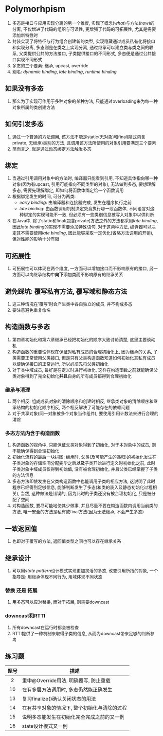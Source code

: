 # Polymorhpism

1. 多态是接口与应用实现分离的另一个维度, 实现了概念(*what*)与方法(*how*)的分离, 不仅增进了代码的组织与可读性, 更增强了代码的可拓展性, 尤其是需要添加新特性时
2. 封装实现了将特征与行为组合创建新的类型, 实现隐藏通过成员私有化将接口和实现分离, 多态则是在类之上实现分离, 通过继承可以建立类与类之间的联系, 父类提供公共的方法接口, 子类提供接口的不同形式, 多态便是通过公共接口实现不同形式
3. 多态的三个要素: 继承, upcast, override
4. 别名: *dynamic binding*, *late binding*, *runtime binding*

## 如果没有多态

1. 那么为了实现可作用于多种对象的某种方法, 只能通过overloading来为每一种对象所属的类创建方法

## 如何引发多态

1. 通过一个普通的方法调用, 该方法不能是static(无对象)和final(隐式包含private, 无继承)类别的方法, 且调用该方法所使用的对象引用要满足三个要素
2. 简而言之, 就是通过动态绑定方法触发多态

## 绑定

1. 当通过引用调用对象中的方法时, 编译器只能看到引用, 不知道具体指向哪一种对象(因为有upcast, 引用可能指向不同类型的对象), 无法做到多态, 要想理解多态, 需要先理解绑定, 即如何将函数体绑定给一个函数调用
2. 根据绑定发生的时间, 可分为两类:
   * *early binding*: 由编译器和连接器完成, 发生在程序执行之前
   * *late binding*: 由函数调用机制决定究竟执行哪一段函数体, 不同语言对这种绑定的实现可能不一致, 但必须有一些类别信息被写入对象中以供判断
3. 在Java中, 除了static和final(包含private)方法之外的方法都采用*late binding*, 因此*late binding*的实现不需要添加特殊语句, 对于这两种方法, 编译器可以决定其不需要使用*late binding*, 因此能够采取一定优化(省略方法调用的开销), 但对性能的影响十分有限

## 可拓展性

1. 可拓展性可以体现在两个维度, 一方面可以增加接口而不影响原有的接口, 另一方面可以向继承结构中**向下**添加类而不影响原有的继承关系

## 避免踩坑: 覆写私有方法, 覆写域和静态方法

1. 这三种情况在'覆写'时会产生类中各自独立的成员, 并不构成多态
2. 要注意避免重复命名

## 构造函数与多态

1. 第四章初始化和第六章继承已经把初始化的顺序大致讨论清楚, 这里主要谈动机
2. 构造函数的重要性体现在保证对私有成员的合理初始化上, 因为继承的关系, 子类需要正常使用父类接口, 但是只有父类构造函数知道如何初始化其私有成员以便确保接口的正常运行, 所以必须先将父类初始化
3. 对于类中域成员, 最好是在定义时进行初始化, 这样在构造函数之前就能确保父类对象得到了完全初始化**并且**自身的所有成员都得到合理初始化

### 继承与清理

1. 两个相反: 组成成员对象的清除顺序和创建时相反, 继承类对象的清除顺序和继承结构的初始化顺序相反, 两个相反解决了可能存在的依赖问题
2. 对于共享对象(同一对象被多个对象当作组件), 要使用引用计数法来进行合理的清除

### 多态方法内含于构造函数

1. 构造函数的视角中, 只能保证父类对象得到了初始化, 对于本对象中的成员, 则不能确保得到合理初始化
2. 初始化流程的最后一块拼图: 继承时, 父类(及可能产生的递归)的初始化发生在子类对象的存储空间分配完毕之后**以及**子类开始进行定义时初始化之前, 此时子类对象中域成员仅得到初始值, 没有被合理初始化, 并且父类已经掌握了子类的方法信息
3. 多态方法即使发生在父类构造函数中也能调用子类的相应方法, 这说明了此时程序已经得到足够信息, 能够判断发生了多态(和类的装入及静态初始化过程相关), 当然, 这种做法是错误的, 因为此时的子类还没有被合理初始化, 只是被分配了空间
4. 对构造函数, 要尽可能地使其少做事, 并且尽量不要在构造函数内调用当前类的方法, 唯一安全的方法是私有或final方法(因为无法继承, 不会产生多态)

## 一致返回值

1. 也即对于覆写的方法, 返回值类型之间也可以存在继承关系

## 继承设计

1. 可以用*state pattern*设计模式实现更加灵活的多态, 改变引用所指的对象, 一个指导是: 用继承体现不同行为, 用域体现不同状态

### 替换 还是 拓展

1. 用多态可以应对替换, 而对于拓展, 则需要downcast

### downcast和RTTI

1. 所有downcast在运行时都会被检查
2. RTTI提供了一种机制来取得子类的信息, 从而为downcast带来足够的判断参考

## 练习题

| 题号  | 描述                                         |
| :---: | -------------------------------------------- |
|   2   | 重申@Override用法, 明确覆写, 防止重载        |
|  10   | 在有多层方法调用时, 多态仍然能正确发生       |
|  13   | 复习finalize()确认关闭状态的用法             |
|  14   | 在有共享对象的情况下, 整个初始化与清除的过程 |
|  15   | 说明多态能发生在初始化完全完成之前的又一例   |
|  16   | state设计模式又一例                          |
